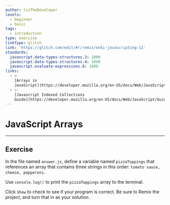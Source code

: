 ```yaml
---
author: lizTheDeveloper
levels:
  - beginner
  - basic
tags:
  - introduction
type: exercise
linkType: glitch
link: 'https://glitch.com/edit/#!/remix/enki-javascripting-11'
standards:
  javascript.data-types-structures.3: 1000
  javascript.data-types-structures.4: 1000
  javascript.evaluate-expressions.6: 1000
links:
  - >-
    [Arrays in
    JavaScript](https://developer.mozilla.org/en-US/docs/Web/JavaScript/Reference/Global_Objects/Array){documentation}
  - >-
    [Javascript Indexed Collections
    Guide](https://developer.mozilla.org/en-US/docs/Web/JavaScript/Guide/Indexed_collections){walkthrough}
---
```


# JavaScript Arrays


---

## Exercise

In the file named `answer.js`, define a variable named `pizzaToppings` that references an array that contains three strings in this order: `tomato sauce, cheese, pepperoni`.

Use `console.log()` to print the `pizzaToppings` array to the terminal.

Click `Show` to check to see if your program is correct.
Be sure to Remix the project, and turn that in as your solution.

